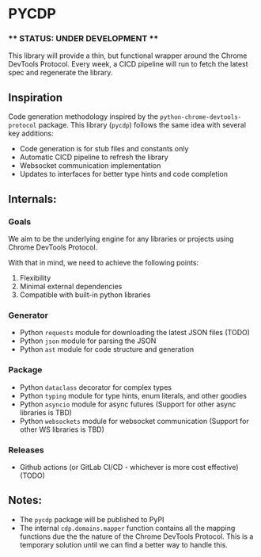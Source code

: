 # PYCDP

### ** STATUS: UNDER DEVELOPMENT **

This library will provide a thin, but functional wrapper around the Chrome DevTools Protocol.
Every week, a CICD pipeline will run to fetch the latest spec and regenerate the library.

## Inspiration

Code generation methodology inspired by the `python-chrome-devtools-protocol` package.
This library (`pycdp`) follows the same idea with several key additions:

- Code generation is for stub files and constants only
- Automatic CICD pipeline to refresh the library
- Websocket communication implementation
- Updates to interfaces for better type hints and code completion

## Internals:

### Goals

We aim to be the underlying engine for any libraries or projects using Chrome DevTools Protocol.

With that in mind, we need to achieve the following points:

1. Flexibility
2. Minimal external dependencies
3. Compatible with built-in python libraries

### Generator

- Python `requests` module for downloading the latest JSON files (TODO)
- Python `json` module for parsing the JSON
- Python `ast` module for code structure and generation

### Package

- Python `dataclass` decorator for complex types
- Python `typing` module for type hints, enum literals, and other goodies
- Python `asyncio` module for async futures (Support for other async libraries is TBD)
- Python `websockets` module for websocket communication (Support for other WS libraries is TBD)

### Releases

- Github actions (or GitLab CI/CD - whichever is more cost effective) (TODO)

## Notes:

- The `pycdp` package will be published to PyPI
- The internal `cdp.domains.mapper` function contains all the mapping functions due the the nature of the
  Chrome DevTools Protocol. This is a temporary solution until we can find a better way to handle this.